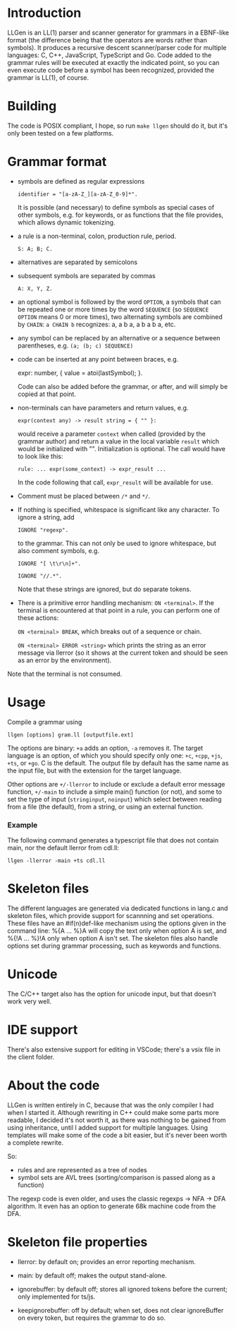 # Introduction

LLGen is an LL(1) parser and scanner generator for grammars in a EBNF-like format (the difference being that the operators are words rather than symbols). It produces a recursive descent scanner/parser code for multiple languages: C, C++, JavaScript, TypeScript and Go. Code added to the grammar rules will be executed at exactly the indicated point, so you can even execute code before a symbol has been recognized, provided the grammar is LL(1), of course.

# Building

The code is POSIX compliant, I hope, so run `make llgen` should do it, but it's only been tested on a few platforms.

# Grammar format

- symbols are defined as regular expressions

    `identifier = "[a-zA-Z_][a-zA-Z_0-9]*".`

  It is possible (and necessary) to define symbols as special cases of
  other symbols, e.g. for keywords, or as functions that the file provides, which allows dynamic tokenizing.

- a rule is a non-terminal, colon, production rule, period.

    `S: A; B; C.`

- alternatives are separated by semicolons

- subsequent symbols are separated by commas

    `A: X, Y, Z.`

- an optional symbol is followed by the word `OPTION`, a symbols that can be repeated one or more times by the word `SEQUENCE` (so `SEQUENCE OPTION` means 0 or more times), two alternating symbols are combined by `CHAIN`: `a CHAIN b` recognizes: a, a b a, a b a b a, etc.

- any symbol can be replaced by an alternative or a sequence between parentheses, e.g. `(a; (b; c) SEQUENCE)`

- code can be inserted at any point between braces, e.g.

    expr: number, { value = atoi(lastSymbol); }.

  Code can also be added before the grammar, or after, and will simply be copied at that point.

- non-terminals can have parameters and return values, e.g.

    `expr(context any) -> result string = { "" }:`

  would receive a parameter `context` when called (provided by the grammar author) and return a value in the local variable `result` which would be initialized with "".
  Initialization is optional. The call would have to look like this:

    `rule: ... expr(some_context) -> expr_result ...`

  In the code following that call, `expr_result` will be available for use.

- Comment must be placed between `/*` and `*/`.

- If nothing is specified, whitespace is significant like any character. To ignore a string, add

  `IGNORE "regexp".`

  to the grammar. This can not only be used to ignore whitespace, but also
  comment symbols, e.g.

    `IGNORE "[ \t\r\n]+".`

    `IGNORE "//.*".`
  
  Note that these strings are ignored, but do separate tokens.

- There is a primitive error handling mechanism: `ON <terminal>`. If the terminal is encountered at that point in a rule, you can perform one of these actions:

    `ON <terminal> BREAK`, which breaks out of a sequence or chain.

    `ON <terminal> ERROR <string>` which prints the string as an error message via llerror (so it shows at the current token and should be seen as an error by the environment).

Note that the terminal is not consumed.

# Usage

Compile a grammar using

    llgen [options] gram.ll [outputfile.ext]

The options are binary: `+a` adds an option, `-a` removes it. The target language is an option, of which you should specify only one: `+c`, `+cpp`, `+js`, `+ts`, or `+go`. C is the default. The output file by default has the same name as the input file, but with the extension for the target language.

Other options are `+/-llerror` to include or exclude a default error message function, `+/-main` to include a simple main() function (or not), and some to set the type of input (`stringinput`, `noinput`) which select between reading from a file (the default), from a string, or using an external function.

### Example

The following command generates a typescript file that does not contain main, nor the default llerror from cdl.ll:

    llgen -llerror -main +ts cdl.ll

# Skeleton files

The different languages are generated via dedicated functions in lang.c and skeleton files, which provide support for scannning and set operations. These files have an #if(n)def-like mechanism using the options given in the command line: %{A ... %}A will copy the text only when option A is set, and %{!A ... %}!A only when option A isn't set. The skeleton files also handle options set during grammar processing, such as keywords and functions.

# Unicode

The C/C++ target also has the option for unicode input, but that doesn't work very well.

# IDE support

There's also extensive support for editing in VSCode; there's a vsix file in the client folder.

# About the code

LLGen is written entirely in C, because that was the only compiler I had when I started it. Although rewriting in C++ could make some parts more readable, I decided it's not worth it, as there was nothing to be gained from using inheritance, until I added support for multiple languages. Using templates will make some of the code a bit easier, but it's never been worth a complete rewrite.

So:
- rules and are represented as a tree of nodes
- symbol sets are AVL trees (sorting/comparison is passed along as a function)

The regexp code is even older, and uses the classic regexps -> NFA -> DFA algorithm. It even has an option to generate 68k machine code from the DFA.

# Skeleton file properties

- llerror: by default on; provides an error reporting mechanism.

- main: by default off; makes the output stand-alone.

- ignorebuffer: by default off; stores all ignored tokens before the current; only implemented for ts/js.

- keepignorebuffer: off by default; when set, does not clear ignoreBuffer on every token, but requires the grammar to do so.